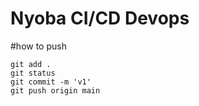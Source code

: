 # Nyoba CI/CD Devops



#how to push
```
git add .
git status
git commit -m 'v1'
git push origin main

```
